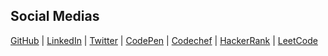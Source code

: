 
## Social Medias 

[GitHub](https://github.com/Akgoldie) |
[LinkedIn](https://www.linkedin.com/in/akgoldie/) |
[Twitter](https://twitter.com/Ak_goldie14) |
[CodePen](https://codepen.io/Akgoldie) |
[Codechef](https://www.codechef.com/users/akgoldie) |
[HackerRank](https://www.hackerrank.com/Akgoldie) |
[LeetCode](https://leetcode.com/Akgoldie/)
